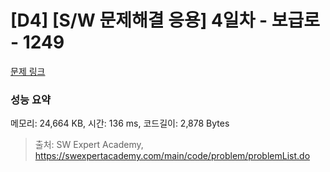# [D4] [S/W 문제해결 응용] 4일차 - 보급로 - 1249 

[문제 링크](https://swexpertacademy.com/main/code/problem/problemDetail.do?contestProbId=AV15QRX6APsCFAYD) 

### 성능 요약

메모리: 24,664 KB, 시간: 136 ms, 코드길이: 2,878 Bytes



> 출처: SW Expert Academy, https://swexpertacademy.com/main/code/problem/problemList.do